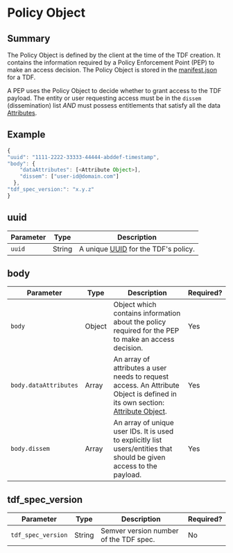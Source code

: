 # Policy Object

## Summary

The Policy Object is defined by the client at the time of the TDF creation. It contains the information required by a Policy Enforcement Point (PEP) to make an access decision. The Policy Object is stored in the [manifest.json](manifest-json.md) for a TDF.

A PEP uses the Policy Object to decide whether to grant access to the TDF payload. The entity or user requesting access must be in the `dissem` (dissemination) list _AND_ must possess entitlements that satisfy all the data [Attributes](AttributeObject.md).

## Example

```javascript
{
"uuid": "1111-2222-33333-44444-abddef-timestamp",
"body": {
    "dataAttributes": [<Attribute Object>],
    "dissem": ["user-id@domain.com"]
  },
"tdf_spec_version:": "x.y.z"
}
```

## uuid

|Parameter|Type|Description|
|---|---|---|
|`uuid`|String|A unique [UUID](https://en.wikipedia.org/wiki/Universally_unique_identifier) for the TDF's policy.|

## body

|Parameter|Type|Description|Required?|
|---|---|---|---|
|`body`|Object|Object which contains information about the policy required for the PEP to make an access decision.|Yes|
|`body.dataAttributes`|Array|An array of attributes a user needs to request access. An Attribute Object is defined in its own section: [Attribute Object](AttributeObject.md).|Yes|
|`body.dissem`|Array| An array of unique user IDs. It is used to explicitly list users/entities that should be given access to the payload.|Yes|

## tdf_spec_version

|Parameter|Type|Description|Required?|
|---|---|---|---|
|`tdf_spec_version`|String|Semver version number of the TDF spec.|No|
